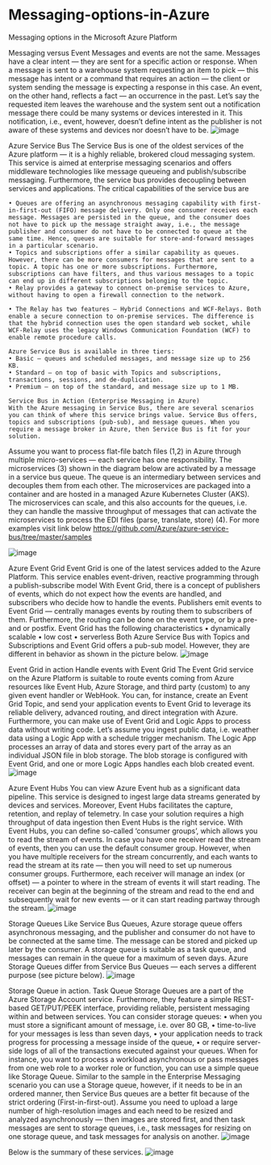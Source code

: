# Messaging-options-in-Azure
Messaging options in the Microsoft Azure Platform

Messaging versus Event
Messages and events are not the same. Messages have a clear intent — they are sent for a specific action or response. When a message is sent to a warehouse system requesting an item to pick — this message has intent or a command that requires an action — the client or system sending the message is expecting a response in this case. An event, on the other hand, reflects a fact — an occurrence in the past. Let’s say the requested item leaves the warehouse and the system sent out a notification message there could be many systems or devices interested in it. This notification, i.e., event, however, doesn’t define intent as the publisher is not aware of these systems and devices nor doesn’t have to be.
![image](https://user-images.githubusercontent.com/58148717/103222943-cd5e7980-48ea-11eb-961c-9596f5510860.png)

Azure Service Bus
The Service Bus is one of the oldest services of the Azure platform — it is a highly reliable, brokered cloud messaging system. This service is aimed at enterprise messaging scenarios and offers middleware technologies like message queueing and publish/subscribe messaging. Furthermore, the service bus provides decoupling between services and applications. The critical capabilities of the service bus are

	• Queues are offering an asynchronous messaging capability with first-in-first-out (FIFO) message delivery. Only one consumer receives each message. Messages are persisted in the queue, and the consumer does not have to pick up the message straight away, i.e., the message publisher and consumer do not have to be connected to queue at the same time. Hence, queues are suitable for store-and-forward messages in a particular scenario.
	• Topics and subscriptions offer a similar capability as queues. However, there can be more consumers for messages that are sent to a topic. A topic has one or more subscriptions. Furthermore, subscriptions can have filters, and thus various messages to a topic can end up in different subscriptions belonging to the topic.
	• Relay provides a gateway to connect on-premise services to Azure, without having to open a firewall connection to the network. 
	
	• The Relay has two features — Hybrid Connections and WCF-Relays. Both enable a secure connection to on-premise services. The difference is that the hybrid connection uses the open standard web socket, while WCF-Relay uses the legacy Windows Communication Foundation (WCF) to enable remote procedure calls.

    Azure Service Bus is available in three tiers:
	• Basic — queues and scheduled messages, and message size up to 256 KB.
	• Standard — on top of basic with Topics and subscriptions, transactions, sessions, and de-duplication.
	• Premium — on top of the standard, and message size up to 1 MB.
	
	Service Bus in Action (Enterprise Messaging in Azure)
	With the Azure messaging in Service Bus, there are several scenarios you can think of where this service brings value. Service Bus offers, topics and subscriptions (pub-sub), and message queues. When you require a message broker in Azure, then Service Bus is fit for your solution.
	
Assume you want to process flat-file batch files (1,2) in Azure through multiple micro-services — each service has one responsibility. The microservices (3) shown in the diagram below are activated by a message in a service bus queue. The queue is an intermediary between services and decouples them from each other. The microservices are packaged into a container and are hosted in a managed Azure Kubernetes Cluster (AKS). The microservices can scale, and this also accounts for the queues, i.e. they can handle the massive throughput of messages that can activate the microservices to process the EDI files (parse, translate, store) (4).
	For more examples visit link below
	https://github.com/Azure/azure-service-bus/tree/master/samples

![image](https://user-images.githubusercontent.com/58148717/103223004-f121bf80-48ea-11eb-90b1-e37c19f11a6f.png)

Azure Event Grid
Event Grid is one of the latest services added to the Azure Platform. This service enables event-driven, reactive programming through a publish-subscribe model With Event Grid, there is a concept of publishers of events, which do not expect how the events are handled, and subscribers who decide how to handle the events. Publishers emit events to Event Grid — centrally manages events by routing them to subscribers of them. Furthermore, the routing can be done on the event type, or by a pre- and or postfix.
Event Grid has the following characteristics
	• dynamically scalable
	• low cost
	• serverless
Both Azure Service Bus with Topics and Subscriptions and Event Grid offers a pub-sub model. However, they are different in behavior as shown in the picture below.
![image](https://user-images.githubusercontent.com/58148717/103223066-11517e80-48eb-11eb-88b0-fc2f1a2219ca.png)

Event Grid in action
Handle events with Event Grid
The Event Grid service on the Azure Platform is suitable to route events coming from Azure resources like Event Hub, Azure Storage, and third party (custom) to any given event handler or WebHook. You can, for instance, create an Event Grid Topic, and send your application events to Event Grid to leverage its reliable delivery, advanced routing, and direct integration with Azure. Furthermore, you can make use of Event Grid and Logic Apps to process data without writing code.
Let’s assume you ingest public data, i.e. weather data using a Logic App with a schedule trigger mechanism. The Logic App processes an array of data and stores every part of the array as an individual JSON file in blob storage. The blob storage is configured with Event Grid, and one or more Logic Apps handles each blob created event.
![image](https://user-images.githubusercontent.com/58148717/103223105-29290280-48eb-11eb-9c95-afb421f9df2c.png)

Azure Event Hubs
You can view Azure Event hub as a significant data pipeline. This service is designed to ingest large data streams generated by devices and services. Moreover, Event Hubs facilitates the capture, retention, and replay of telemetry. In case your solution requires a high throughput of data ingestion then Event Hubs is the right service.
With Event Hubs, you can define so-called ‘consumer groups’, which allows you to read the stream of events. In case you have one receiver read the stream of events, then you can use the default consumer group. However, when you have multiple receivers for the stream concurrently, and each wants to read the stream at its rate — then you will need to set up numerous consumer groups. Furthermore, each receiver will manage an index (or offset) — a pointer to where in the stream of events it will start reading. The receiver can begin at the beginning of the stream and read to the end and subsequently wait for new events — or it can start reading partway through the stream.
![image](https://user-images.githubusercontent.com/58148717/103223160-3f36c300-48eb-11eb-9b7e-cf49832e39ee.png)

Storage Queues
Like Service Bus Queues, Azure storage queue offers asynchronous messaging, and the publisher and consumer do not have to be connected at the same time. The message can be stored and picked up later by the consumer. A storage queue is suitable as a task queue, and messages can remain in the queue for a maximum of seven days.
Azure Storage Queues differ from Service Bus Queues — each serves a different purpose (see picture below).
![image](https://user-images.githubusercontent.com/58148717/103223205-52499300-48eb-11eb-9a3b-b48cf349099f.png)

Storage Queue in action. 
Task Queue
Storage Queues are a part of the Azure Storage Account service. Furthermore, they feature a simple REST-based GET/PUT/PEEK interface, providing reliable, persistent messaging within and between services. You can consider storage queues:
	• when you must store a significant amount of message, i.e. over 80 GB,
	• time-to-live for your messages is less than seven days,
	• your application needs to track progress for processing a message inside of the queue,
	• or require server-side logs of all of the transactions executed against your queues.
When for instance, you want to process a workload asynchronous or pass messages from one web role to a worker role or function, you can use a simple queue like Storage Queue. Similar to the sample in the Enterprise Messaging scenario you can use a Storage queue, however, if it needs to be in an ordered manner, then Service Bus queues are a better fit because of the strict ordering (First-in-first-out).
Assume you need to upload a large number of high-resolution images and each need to be resized and analyzed asynchronously — then images are stored first, and then task messages are sent to storage queues, i.e., task messages for resizing on one storage queue, and task messages for analysis on another.
![image](https://user-images.githubusercontent.com/58148717/103223257-71e0bb80-48eb-11eb-9544-11250084193e.png)

Below is the summary of these services.
![image](https://user-images.githubusercontent.com/58148717/103223288-81f89b00-48eb-11eb-9e12-c5396e00d859.png)















